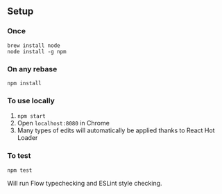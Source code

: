 ## Setup
### Once

```
brew install node
node install -g npm
```

### On any rebase

```
npm install
```

### To use locally

1. ```npm start```
2. Open `localhost:8080` in Chrome
3. Many types of edits will automatically be applied thanks to React Hot Loader

### To test

```
npm test
```

Will run Flow typechecking and ESLint style checking.
